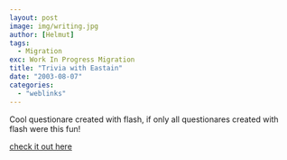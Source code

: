 ```yaml
---
layout: post
image: img/writing.jpg
author: [Helmut]
tags:
  - Migration
exc: Work In Progress Migration
title: "Trivia with Eastain"
date: "2003-08-07"
categories: 
  - "weblinks"
---
```


Cool questionare created with flash, if only all questionares created with flash were this fun!

[check it out here](http://www.eyb.tv/brain.asp?synapse=/trivia/landing.asp)
